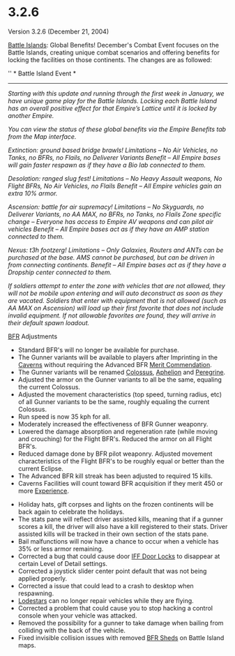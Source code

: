 # 3.2.6

Version 3.2.6 (December 21, 2004)

[Battle Islands](../locations/Battle_Islands.md): Global Benefits! December's
Combat Event focuses on the Battle Islands, creating unique combat scenarios and
offering benefits for locking the facilities on those continents. The changes
are as followed:

'' \* Battle Island Event \*

---

_Starting with this update and running through the first week in January, we
have unique game play for the Battle Islands. Locking each Battle Island has an
overall positive effect for that Empire’s Lattice until it is locked by another
Empire._

_You can view the status of these global benefits via the Empire Benefits tab
from the Map interface._

_Extinction: ground based bridge brawls! Limitations – No Air Vehicles, no
Tanks, no BFRs, no Flails, no Deliverer Variants Benefit – All Empire bases will
gain faster respawn as if they have a Bio lab connected to them._

_Desolation: ranged slug fest! Limitations – No Heavy Assault weapons, No Flight
BFRs, No Air Vehicles, no Flails Benefit – All Empire vehicles gain an extra 10%
armor._

_Ascension: battle for air supremacy! Limitations – No Skyguards, no Deliverer
Variants, no AA MAX, no BFRs, no Tanks, no Flails Zone specific change –
Everyone has access to Empire AV weapons and can pilot air vehicles Benefit –
All Empire bases act as if they have an AMP station connected to them._

_Nexus: t3h footzerg! Limitations – Only Galaxies, Routers and ANTs can be
purchased at the base. AMS cannot be purchased, but can be driven in from
connecting continents. Benefit – All Empire bases act as if they have a Dropship
center connected to them._

_If soldiers attempt to enter the zone with vehicles that are not allowed, they
will not be mobile upon entering and will auto deconstruct as soon as they are
vacated. Soldiers that enter with equipment that is not allowed (such as AA MAX
on Ascension) will load up their first favorite that does not include invalid
equipment. If not allowable favorites are found, they will arrive in their
default spawn loadout._

[BFR](../vehicles/BattleFrame_Robotics.md) Adjustments

- Standard BFR's will no longer be available for purchase.
- The Gunner variants will be available to players after Imprinting in the
  [Caverns](../locations/Caverns.md) without requiring the
  Advanced BFR [Merit Commendation](../merits/index.md).
- The Gunner variants will be renamed [Colossus](../vehicles/Colossus.md),
  [Aphelion](../vehicles/Aphelion.md) and [Peregrine](../vehicles/Peregrine.md).
- Adjusted the armor on the Gunner variants to all be the same, equaling the
  current Colossus.
- Adjusted the movement characteristics (top speed, turning radius, etc) of all
  Gunner variants to be the same, roughly equaling the current Colossus.
- Run speed is now 35 kph for all.
- Moderately increased the effectiveness of BFR Gunner weaponry.
- Lowered the damage absorption and regeneration rate (while moving and
  crouching) for the Flight BFR's. Reduced the armor on all Flight BFR's.
- Reduced damage done by BFR pilot weaponry. Adjusted movement characteristics
  of the Flight BFR's to be roughly equal or better than the current Eclipse.
- The Advanced BFR kill streak has been adjusted to required 15 kills.
- Caverns Facilities will count toward BFR acquisition if they merit 450 or more
  [Experience](../terminology/Experience.md).

<!-- -->

- Holiday hats, gift corpses and lights on the frozen continents will be back
  again to celebrate the holidays.
- The stats pane will reflect driver assisted kills, meaning that if a gunner
  scores a kill, the driver will also have a kill registered to their stats.
  Driver assisted kills will be tracked in their own section of the stats pane.
- Bail malfunctions will now have a chance to occur when a vehicle has 35% or
  less armor remaining.
- Corrected a bug that could cause door [IFF Door Locks](../terminology/IFF.md)
  to disappear at certain Level of Detail settings.
- Corrected a joystick slider center point default that was not being applied
  properly.
- Corrected a issue that could lead to a crash to desktop when respawning.
- [Lodestars](../vehicles/Lodestar.md) can no longer repair vehicles while they
  are flying.
- Corrected a problem that could cause you to stop hacking a control console
  when your vehicle was attacked.
- Removed the possibility for a gunner to take damage when bailing from
  colliding with the back of the vehicle.
- Fixed invisible collision issues with removed
  [BFR Sheds](../items/BFR_Shed.md) on Battle Island maps.
